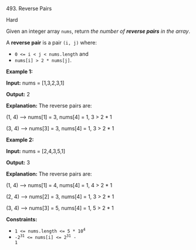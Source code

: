 493\. Reverse Pairs

Hard

Given an integer array `nums`, return _the number of **reverse pairs** in the array_.

A **reverse pair** is a pair `(i, j)` where:

*   `0 <= i < j < nums.length` and
*   `nums[i] > 2 * nums[j]`.

**Example 1:**

**Input:** nums = [1,3,2,3,1]

**Output:** 2

**Explanation:** The reverse pairs are: 

(1, 4) --> nums[1] = 3, nums[4] = 1, 3 > 2 \* 1 

(3, 4) --> nums[3] = 3, nums[4] = 1, 3 > 2 \* 1

**Example 2:**

**Input:** nums = [2,4,3,5,1]

**Output:** 3

**Explanation:** The reverse pairs are: 

(1, 4) --> nums[1] = 4, nums[4] = 1, 4 > 2 \* 1 

(2, 4) --> nums[2] = 3, nums[4] = 1, 3 > 2 \* 1 

(3, 4) --> nums[3] = 5, nums[4] = 1, 5 > 2 \* 1

**Constraints:**

*   <code>1 <= nums.length <= 5 * 10<sup>4</sup></code>
*   <code>-2<sup>31</sup> <= nums[i] <= 2<sup>31</sup> - 1</code>
